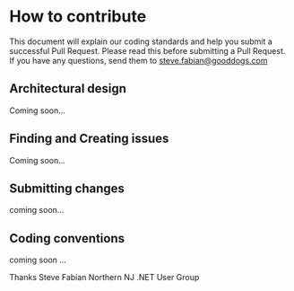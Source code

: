 # How to contribute

This document will explain our coding standards and help you submit a successful Pull Request. Please read this
before submitting a Pull Request.  If you have any questions, send them to steve.fabian@gooddogs.com

## Architectural design 

Coming soon...

## Finding and Creating issues

Coming soon...

## Submitting changes

coming soon...

## Coding conventions

coming soon ...

Thanks
Steve Fabian
Northern NJ .NET User Group